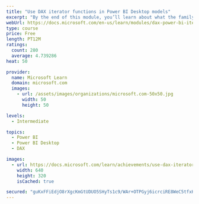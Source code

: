 ```yaml
---
title: "Use DAX iterator functions in Power BI Desktop models"
excerpt: "By the end of this module, you’ll learn about what the family of iterator functions can do and how to use them in your DAX calculations. Calculations will include custom summarizations, ranking, and concatenation."
webUrl: https://docs.microsoft.com/en-us/learn/modules/dax-power-bi-iterator-functions/
type: course
price: Free
length: PT12M
ratings:
  count: 280
  average: 4.739286
heat: 50

provider:
  name: Microsoft Learn
  domain: microsoft.com
  images:
    - url: /assets/images/organizations/microsoft.com-50x50.jpg
      width: 50
      height: 50

levels:
  - Intermediate

topics:
  - Power BI
  - Power BI Desktop
  - DAX

images:
  - url: https://docs.microsoft.com/learn/achievements/use-dax-iterator-functions-power-bi-desktop-social.png
    width: 640
    height: 320
    isCached: true

secured: "guKxFFiEdjO8rXgcKmGtUDUO5SHyTs1c9/WAr+OTPGyj6icrciRE8WeC5tfxH9CSXB9qO7UrX+ctNPUBR5UIV5V4lc1pNOCpREhpIstD/+N+NSZKi/rrc1v4oNEPoKHdlTtES6pfOxXMjFWRkFW4cdePqDzqOnACNkVtS8VajIQ6/Jn7TC2CjUFwpL8Y14UBU2iy/G9ghhd4Rm1HPGLKk72wfb3eLpAkSAzWSTZMZ/bbrf1wm2J4VP2CtZHIuylP9JrOdjo64XGysh0I6Ytmv6cttflzrmUbIK336JUi5uBMcveAv6I33ENGGDF7BzzrfcZVbTg2YAZvzZVz2R7V8crUcMbCi1nnE7nO8F+VNsabmoiGMKrmw4nZ0QXr6ikfIaUrrd2n+noHhi4Nur+hIKKA0Kprw4rdoJoRl/5g7XI=;af6u3X82cvzzngFKCNziFA=="
---
```


